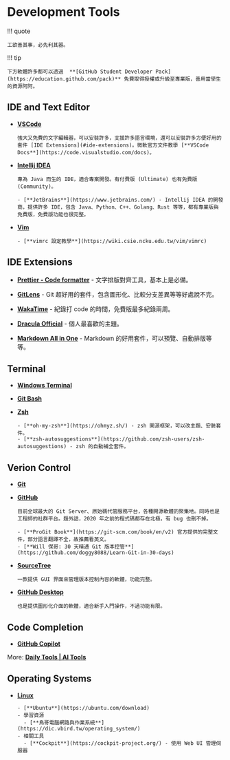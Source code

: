 # Development Tools

!!! quote

    工欲善其事，必先利其器。

!!! tip

    下方軟體許多都可以透過  **[GitHub Student Developer Pack](https://education.github.com/pack)** 免費取得授權或升級至專業版，善用當學生的資源阿阿。

## IDE and Text Editor

- [**VSCode**](https://code.visualstudio.com/)

      強大又免費的文字編輯器，可以安裝許多，支援許多語言環境，還可以安裝許多方便好用的套件 [IDE Extensions](#ide-extensions)。微軟官方文件教學 [**VSCode Docs**](https://code.visualstudio.com/docs)。

- [**Intellij IDEA**](https://www.jetbrains.com/idea/)

      專為 Java 而生的 IDE，適合專案開發。有付費版 (Ultimate) 也有免費版 (Community)。

      - [**JetBrains**](https://www.jetbrains.com/) - Intellij IDEA 的開發商，提供許多 IDE，包含 Java、Python、C++、Golang、Rust 等等，都有專業版與免費版，免費版功能也很完整。

- [**Vim**](https://www.vim.org/)

      - [**vimrc 設定教學**](https://wiki.csie.ncku.edu.tw/vim/vimrc)

## IDE Extensions

- [**Prettier - Code formatter**](https://prettier.io/) - 文字排版對齊工具，基本上是必備。

- [**GitLens**](https://www.gitkraken.com/gitlens) - Git 超好用的套件，包含圖形化、比較分支差異等等好處說不完。

- [**WakaTime**](https://wakatime.com/) - 紀錄打 code 的時間，免費版最多紀錄兩周。

- [**Dracula Official**](https://marketplace.visualstudio.com/items?itemName=dracula-theme.theme-dracula) - 個人最喜歡的主題。

- [**Markdown All in One**](https://marketplace.visualstudio.com/items?itemName=yzhang.markdown-all-in-one) - Markdown 的好用套件，可以預覽、自動排版等等。

## Terminal

- [**Windows Terminal**](https://www.microsoft.com/zh-tw/p/windows-terminal/9n0dx20hk701)
- [**Git Bash**](https://git-scm.com/downloads)
- [**Zsh**](https://www.zsh.org/)

      - [**oh-my-zsh**](https://ohmyz.sh/) - zsh 開源框架，可以改主題、安裝套件。
      - [**zsh-autosuggestions**](https://github.com/zsh-users/zsh-autosuggestions) - zsh 的自動補全套件。

## Verion Control

- [**Git**](https://gitforwindows.org/)

- [**GitHub**](https://github.com/)

      目前全球最大的 Git Server、原始碼代管服務平台，各種開源軟體的聚集地。同時也是工程師的社群平台。題外話，2020 年之前的程式碼都存在北極，有 bug 也刪不掉。

      - [**ProGit Book**](https://git-scm.com/book/en/v2) 官方提供的完整文件，部分語言翻譯不全，故推薦看英文。
      - [**Will 保哥: 30 天精通 Git 版本控管**](https://github.com/doggy8088/Learn-Git-in-30-days)

- [**SourceTree**](https://www.sourcetreeapp.com/)

      一款提供 GUI 界面來管理版本控制內容的軟體，功能完整。

- [**GitHub Desktop**](https://desktop.github.com/)

      也是提供圖形化介面的軟體，適合新手入門操作，不過功能有限。

## Code Completion

- [**GitHub Copilot**](https://github.com/features/copilot)

More: [**Daily Tools | AI Tools**](./DailyTools.md#ai-tools)

## Operating Systems

- [**Linux**](https://github.com/torvalds/linux)

      - [**Ubuntu**](https://ubuntu.com/download)
      - 學習資源
        - [**鳥哥電腦網路與作業系統**](https://dic.vbird.tw/operating_system/)
      - 相關工具
        - [**Cockpit**](https://cockpit-project.org/) - 使用 Web UI 管理伺服器
